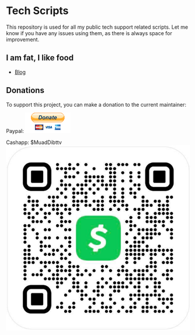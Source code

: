 # Tech Scripts

This repository is used for all my public tech support related scripts.
Let me know if you have any issues using them, as there is always space for improvement.


## I am fat, I like food

* [Blog](https://steamandstream.xyz)


## Donations
To support this project, you can make a donation to the current maintainer:

Paypal:
[![paypal](https://github.com/therealatreides/TechScripts/blob/main/ImageRepository/paypal_btn_donateCC_LG_1.gif)](https://paypal.me/SRoyalty?country.x=US&locale.x=en_US)

Cashapp: $MuadDibttv
![cashapp](https://github.com/therealatreides/TechScripts/blob/main/ImageRepository/cashapp_qr.png)
